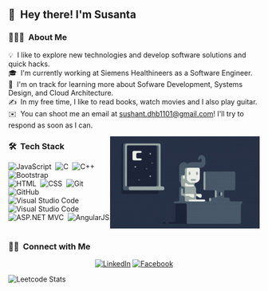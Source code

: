 
## 👋 &nbsp;Hey there! I'm Susanta

### 👨🏻‍💻 &nbsp;About Me

💡  &nbsp;I like to explore new technologies and develop software solutions and quick hacks.\
🎓 &nbsp;I'm currently working at Siemens Healthineers as a Software Engineer.\
🌱 &nbsp;I'm on track for learning more about Sofware Development, Systems Design, and Cloud Architecture.\
✍️ &nbsp;In my free time, I like to read books, watch movies and I also play guitar.\
✉️ &nbsp;You can shoot me an email at sushant.dhb1101@gmail.com! I'll try to respond as soon as I can.

<img alt="Night Coding" src="https://raw.githubusercontent.com/AVS1508/AVS1508/master/assets/Night-Coding.gif" align="right"/>

### 🛠 &nbsp;Tech Stack

![JavaScript](https://img.shields.io/badge/-JavaScript-05122A?style=flat&logo=javascript)&nbsp;
![C](https://img.shields.io/badge/-C-05122A?style=flat&logo=C&logoColor=A8B9CC)&nbsp;
![C++](https://img.shields.io/badge/-C++-05122A?style=flat&logo=C%2B%2B&logoColor=00599C)&nbsp;
![Bootstrap](https://img.shields.io/badge/-Bootstrap-05122A?style=flat&logo=bootstrap&logoColor=563D7C)\
![HTML](https://img.shields.io/badge/-HTML-05122A?style=flat&logo=HTML5)&nbsp;
![CSS](https://img.shields.io/badge/-CSS-05122A?style=flat&logo=CSS3&logoColor=1572B6)&nbsp;
![Git](https://img.shields.io/badge/-Git-05122A?style=flat&logo=git)&nbsp;
![GitHub](https://img.shields.io/badge/-GitHub-05122A?style=flat&logo=github)&nbsp;
![Visual Studio Code](https://img.shields.io/badge/-Visual%20Studio%20Code-05122A?style=flat&logo=visual-studio-code&logoColor=007ACC)&nbsp;
![Visual Studio Code](https://img.shields.io/badge/AngularJS--1572B6)&nbsp;
![ASP.NET MVC](https://img.shields.io/badge/ASP.NETMVC--1572B6)&nbsp;
![AngularJS](https://img.shields.io/badge/OPPs--A8B9CC)&nbsp;





### 🤝🏻 &nbsp;Connect with Me

<p align="center">
<a href="https://www.linkedin.com/in/susantakora46/" target="_blank"><img src="https://img.shields.io/badge/LinkedIn-%230077B5.svg?&style=flat-square&logo=linkedin&logoColor=white" alt="LinkedIn"></a>
<a href="https://www.facebook.com/profile.php?id=100007963186596" target="_blank"><img src="https://img.shields.io/badge/Facebook-%231877F2.svg?&style=flat-square&logo=facebook&logoColor=white" alt="Facebook"></a>

</p>

![Leetcode Stats](https://leetcard.jacoblin.cool/sushantkora)
